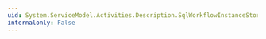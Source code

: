 ```yaml
---
uid: System.ServiceModel.Activities.Description.SqlWorkflowInstanceStoreBehavior.RunnableInstancesDetectionPeriod
internalonly: False
---
```

